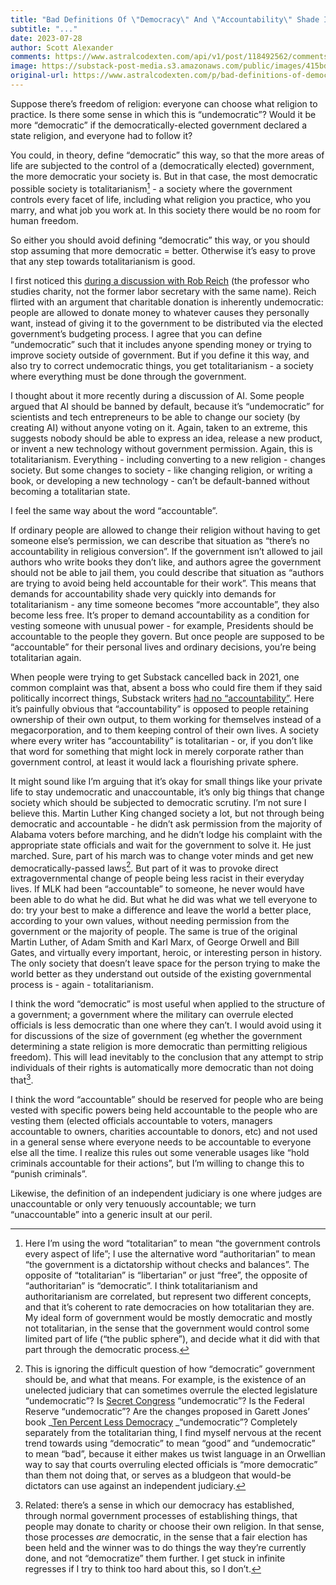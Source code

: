 ```yaml
---
title: "Bad Definitions Of \"Democracy\" And \"Accountability\" Shade Into Totalitarianism"
subtitle: "..."
date: 2023-07-28
author: Scott Alexander
comments: https://www.astralcodexten.com/api/v1/post/118492562/comments?&all_comments=true
image: https://substack-post-media.s3.amazonaws.com/public/images/415bd3df-b63d-4548-a66f-b9ce6bc227bd_2107x1156.png
original-url: https://www.astralcodexten.com/p/bad-definitions-of-democracy-and
---
```

Suppose there’s freedom of religion: everyone can choose what religion to practice. Is there some sense in which this is “undemocratic”? Would it be more “democratic” if the democratically-elected government declared a state religion, and everyone had to follow it?

You could, in theory, define “democratic” this way, so that the more areas of life are subjected to the control of a (democratically elected) government, the more democratic your society is. But in that case, the most democratic possible society is totalitarianism[^1] \- a society where the government controls every facet of life, including what religion you practice, who you marry, and what job you work at. In this society there would be no room for human freedom. 

So either you should avoid defining “democratic” this way, or you should stop assuming that more democratic = better. Otherwise it’s easy to prove that any step towards totalitarianism is good.

I first noticed this [during a discussion with Rob Reich](https://slatestarcodex.com/2020/02/24/book-review-just-giving/#comment-857136) (the professor who studies charity, not the former labor secretary with the same name). Reich flirted with an argument that charitable donation is inherently undemocratic: people are allowed to donate money to whatever causes they personally want, instead of giving it to the government to be distributed via the elected government’s budgeting process. I agree that you can define “undemocratic” such that it includes anyone spending money or trying to improve society outside of government. But if you define it this way, and also try to correct undemocratic things, you get totalitarianism - a society where everything must be done through the government.

I thought about it more recently during a discussion of AI. Some people argued that AI should be banned by default, because it’s “undemocratic” for scientists and tech entrepreneurs to be able to change our society (by creating AI) without anyone voting on it. Again, taken to an extreme, this suggests nobody should be able to express an idea, release a new product, or invent a new technology without government permission. Again, this is totalitarianism. Everything - including converting to a new religion - changes society. But some changes to society - like changing religion, or writing a book, or developing a new technology - can’t be default-banned without becoming a totalitarian state.

I feel the same way about the word “accountable”.

If ordinary people are allowed to change their religion without having to get someone else’s permission, we can describe that situation as “there’s no accountability in religious conversion”. If the government isn’t allowed to jail authors who write books they don’t like, and authors agree the government should not be able to jail them, you could describe that situation as “authors are trying to avoid being held accountable for their work”. This means that demands for accountability shade very quickly into demands for totalitarianism - any time someone becomes “more accountable”, they also become less free. It’s proper to demand accountability as a condition for vesting someone with unusual power - for example, Presidents should be accountable to the people they govern. But once people are supposed to be “accountable” for their personal lives and ordinary decisions, you’re being totalitarian again.

When people were trying to get Substack cancelled back in 2021, one common complaint was that, absent a boss who could fire them if they said politically incorrect things, Substack writers [had no “accountability”](https://twitter.com/mtracey/status/1371804182135574528). Here it’s painfully obvious that “accountability” is opposed to people retaining ownership of their own output, to them working for themselves instead of a megacorporation, and to them keeping control of their own lives. A society where every writer has “accountability” is totalitarian - or, if you don’t like that word for something that might lock in merely corporate rather than government control, at least it would lack a flourishing private sphere.

It might sound like I’m arguing that it’s okay for small things like your private life to stay undemocratic and unaccountable, it’s only big things that change society which should be subjected to democratic scrutiny. I’m not sure I believe this. Martin Luther King changed society a lot, but not through being democratic and accountable - he didn’t ask permission from the majority of Alabama voters before marching, and he didn’t lodge his complaint with the appropriate state officials and wait for the government to solve it. He just marched. Sure, part of his march was to change voter minds and get new democratically-passed laws[^2]. But part of it was to provoke direct extragovernmental change of people being less racist in their everyday lives. If MLK had been “accountable” to someone, he never would have been able to do what he did. But what he did was what we tell everyone to do: try your best to make a difference and leave the world a better place, according to your own values, without needing permission from the government or the majority of people. The same is true of the original Martin Luther, of Adam Smith and Karl Marx, of George Orwell and Bill Gates, and virtually every important, heroic, or interesting person in history. The only society that doesn’t leave space for the person trying to make the world better as they understand out outside of the existing governmental process is - again - totalitarianism. 

I think the word “democratic” is most useful when applied to the structure of a government; a government where the military can overrule elected officials is less democratic than one where they can’t. I would avoid using it for discussions of the size of government (eg whether the government determining a state religion is more democratic than permitting religious freedom). This will lead inevitably to the conclusion that any attempt to strip individuals of their rights is automatically more democratic than not doing that[^3].

I think the word “accountable” should be reserved for people who are being vested with specific powers being held accountable to the people who are vesting them (elected officials accountable to voters, managers accountable to owners, charities accountable to donors, etc) and not used in a general sense where everyone needs to be accountable to everyone else all the time. I realize this rules out some venerable usages like “hold criminals accountable for their actions”, but I’m willing to change this to “punish criminals”.

[^1]: Here I’m using the word “totalitarian” to mean “the government controls every aspect of life”; I use the alternative word “authoritarian” to mean “the government is a dictatorship without checks and balances”. The opposite of “totalitarian” is “libertarian” or just “free”, the opposite of “authoritarian” is “democratic”. I think totalitarianism and authoritarianism are correlated, but represent two different concepts, and that it’s coherent to rate democracies on how totalitarian they are. My ideal form of government would be mostly democratic and mostly not totalitarian, in the sense that the government would control some limited part of life (“the public sphere”), and decide what it did with that part through the democratic process.

[^2]: This is ignoring the difficult question of how “democratic” government should be, and what that means. For example, is the existence of an unelected judiciary that can sometimes overrule the elected legislature “undemocratic”? Is [Secret Congress](https://www.slowboring.com/p/the-rise-and-importance-of-secret) “undemocratic”? Is the Federal Reserve “undemocratic”? Are the changes proposed in Garett Jones’ book _[Ten Percent Less Democracy](https://www.amazon.com/10-Less-Democracy-Should-Elites/dp/1503603571/ref=sr_1_1?crid=2D2OOSQ8WBDIM&keywords=10%25+less+democracy&qid=1682929315&sprefix=10%25+less+democracy%2Caps%2C160&sr=8-1) _“undemocratic”? Completely separately from the totalitarian thing, I find myself nervous at the recent trend towards using “democratic” to mean “good” and “undemocratic” to mean “bad”, because it either makes us twist language in an Orwellian way to say that courts overruling elected officials is “more democratic” than them not doing that, or serves as a bludgeon that would-be dictators can use against an independent judiciary.

Likewise, the definition of an independent judiciary is one where judges are unaccountable or only very tenuously accountable; we turn “unaccountable” into a generic insult at our peril.

[^3]: Related: there’s a sense in which our democracy has established, through normal government processes of establishing things, that people may donate to charity or choose their own religion. In that sense, those processes *are* democratic, in the sense that a fair election has been held and the winner was to do things the way they’re currently done, and not “democratize” them further. I get stuck in infinite regresses if I try to think too hard about this, so I don’t.
